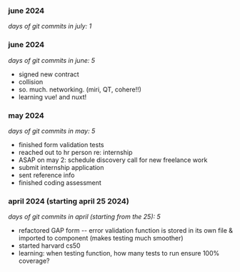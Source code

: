 ### june 2024
*days of git commits in july: 1*

### june 2024
*days of git commits in june: 5*
- signed new contract
- collision
- so. much. networking. (miri, QT, cohere!!)
- learning vue! and nuxt!

### may 2024
*days of git commits in may: 5*
- finished form validation tests
- reached out to hr person re: internship
- ASAP on may 2: schedule discovery call for new freelance work
- submit internship application
- sent reference info
- finished coding assessment


### april 2024 (starting april 25 2024)
*days of git commits in april (starting from the 25): 5*
- refactored GAP form -- error validation function is stored in its own file & imported to component (makes testing much smoother)
- started harvard cs50
- learning: when testing function, how many tests to run ensure 100% coverage?
